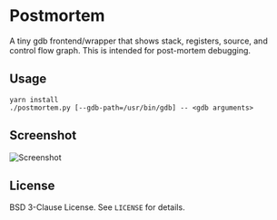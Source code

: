# Postmortem

A tiny gdb frontend/wrapper that shows stack, registers, source, and control
flow graph. This is intended for post-mortem debugging.

## Usage

```shell
yarn install
./postmortem.py [--gdb-path=/usr/bin/gdb] -- <gdb arguments>
```

## Screenshot

![Screenshot](https://raw.github.com/lhchavez/postmortem/master/screenshot.png)

## License

BSD 3-Clause License. See `LICENSE` for details.
